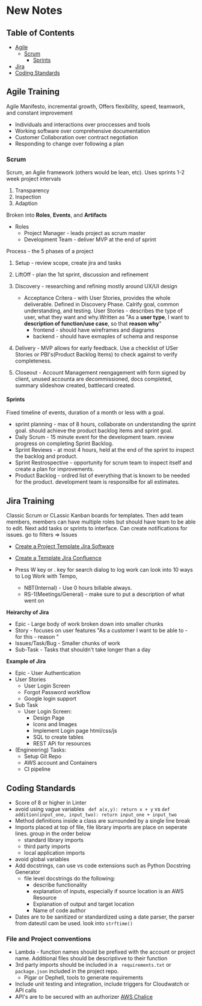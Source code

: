 # New Notes

## Table of Contents

-   [Agile](#agile-training)
    -   [Scrum](#scrum)
        -   [Sprints](#sprints)
-   [Jira](#jira-training)
-   [Coding Standards](#coding-standards)

## Agile Training

Agile Manifesto, incremental growth, Offers flexibility, speed, teamwork, and constant improvement

-   Individuals and interactions over proccesses and tools
-   Working software over comprehensive documentation
-   Customer Collaboration over contract negotiation
-   Responding to change over following a plan

### Scrum

Scrum, an Agile framework (others would be lean, etc). Uses sprints 1-2 week project intervals

1. Transparency
2. Inspection
3. Adaption

Broken into **Roles**, **Events**, and **Artifacts**

-   Roles
    -   Project Manager - leads project as scrum master
    -   Development Team - deliver MVP at the end of sprint

Process - the 5 phases of a project

1. Setup - review scope, create jira and tasks
2. LiftOff - plan the 1st sprint, discussion and refinement
3. Discovery - researching and refining mostly around UX/UI design

    - Acceptance Critera - with User Stories, provides the whole deliverable. Defined in Discovery Phase. Calrify goal, common understanding, and testing.
      User Stories - describes the type of user, what they want and why.Written as "As a **user type**, I want to **description of function/use case**, so that **reason why**"
        - frontend - should have wireframes and diagrams
        - backend - should have exmaples of schema and response

4. Delivery - MVP allows for early feedback. Use a checklist of USer Stories or PBI's(Product Backlog Items) to check against to verify completeness.
5. Closeout - Account Management reengagement with form signed by client, unused accounta are decommissioned, docs completed, summary slideshow created, battlecard created.

#### Sprints

Fixed timeline of events, duration of a month or less with a goal.

-   sprint planning - max of 8 hours, collaborate on understanding the sprint goal. should achieve the product backlog items and sprint goal.
-   Daily Scrum - 15 minute event for the development team. review progress on completing Sprint Backlog.
-   Sprint Reviews - at most 4 hours, held at the end of the sprint to inspect the backlog and product.
-   Sprint Restrospective - opportunity for scrum team to inspect itself and create a plan for improvements.
-   Product Backlog - ordred list of everything that is known to be needed for the product. development team is responsilbe for all estimates.

## Jira Training

Classic Scrum or CLassic Kanban boards for templates. Then add team members, members can have multiple roles but should have team to be able to edit.
Next add tasks or sprints to interface.
Can create notifications for issues. go to filters => Issues

-   [Create a Project Template Jira Software](https://developer.atlassian.com/server/jira/platform/creating-a-project-template/)
-   [Create a Template Jira Confluence](https://confluence.atlassian.com/doc/create-a-template-296093779.html)

-   Press W key or . key for search dialog to log work can look into 10 ways to Log Work with Tempo,
    - NBT(Internal) - Use 0 hours billable always. 
    - RS-1(Meetings/General) - make sure to put a description of what went on  

**Heirarchy of Jira**

-   Epic - Large body of work broken down into smaller chunks
-   Story - focuses on user features "As a customer I want to be able to - for this - reason "
-   Issues/Task/Bug - Smaller chunks of work
-   Sub-Task - Tasks that shouldn't take longer than a day

**Example of Jira**

-   Epic - User Authentication
-   User Stories
    -   User Login Screen
    -   Forgot Password workflow
    -   Google login support
-   Sub Task
    -   User Login Screen:
        -   Design Page
        -   Icons and Images
        -   Implement Login page html/css/js
        -   SQL to create tables
        -   REST APi for resources
-   (Engineering) Tasks:
    -   Setup Git Repo
    -   AWS account and Containers
    -   CI pipeline

## Coding Standards

-   Score of 8 or higher in Linter
-   avoid using vague variables ` def a(x,y): return x + y` vs `def addition(input_one, input_two): return input_one + input_two`
-   Method definitions inside a class are surrounded by a single line break
-   Imports placed at top of file, file library imports are place on seperate lines. group in the order below
    -   standard library imports
    -   third party imports
    -   local application imports
-   avoid global variables
-   Add docstrings, can use vs code extensions such as Python Docstring Generator
    -   file level docstrings do the following:
        -   describe functionality
        -   explanation of inputs, especially if source location is an AWS Resource
        -   Explanation of output and target location
        -   Name of code author
-   Dates are to be sanitized or standardized using a date parser, the parser from dateutil cam be used. look into `strftime()`

### File and Project conventions

-   Lambda - function names should be prefixed with the account or project name. Additional files should be descriptivve to their function
-   3rd party imports should be included in a ` requirements.txt` or `package.json` included in the project repo.
    -   Pigar or Dephell, tools to generate requirements
-   Include unit testing and integration, include triggers for Cloudwatch or API calls
-   API's are to be secured with an authorizer [AWS Chalice](https://aws.github.io/chalice/quickstart.html)

##
